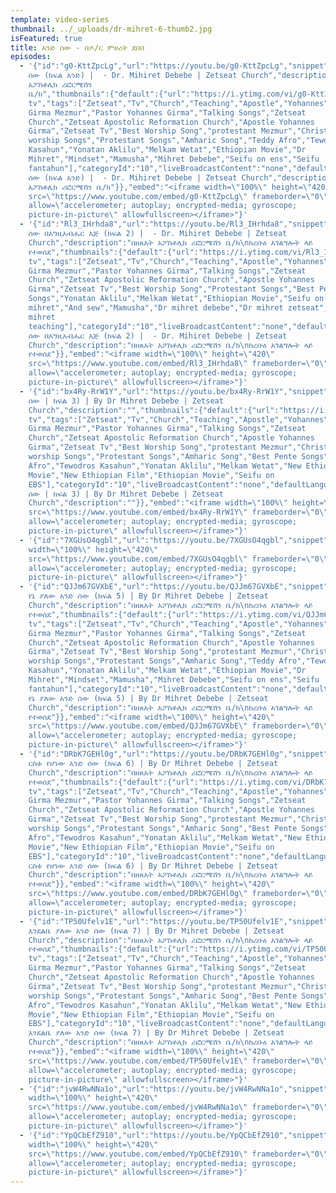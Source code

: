 ```yaml
---
template: video-series
thumbnail: ../_uploads/dr-mihret-6-thumb2.jpg
isFeatured: true
title: አንድ ሰው - በዶ/ር ምሀረት ደበበ
episodes:
  - '{"id":"g0-KttZpcLg","url":"https://youtu.be/g0-KttZpcLg","snippet":{"publishedAt":"2020-12-28T16:15:04Z","channelId":"UCMo33JDmBy8iYtFYJ26rlCQ","title":"አንድ
    ሰው (ክፍል አንድ) |  - Dr. Mihiret Debebe | Zetseat Church","description":"በዘጸአት
    አፖስቶሊክ ሪፎርሜሽን
    ቤ/ክ","thumbnails":{"default":{"url":"https://i.ytimg.com/vi/g0-KttZpcLg/default.jpg","width":120,"height":90},"medium":{"url":"https://i.ytimg.com/vi/g0-KttZpcLg/mqdefault.jpg","width":320,"height":180},"high":{"url":"https://i.ytimg.com/vi/g0-KttZpcLg/hqdefault.jpg","width":480,"height":360},"standard":{"url":"https://i.ytimg.com/vi/g0-KttZpcLg/sddefault.jpg","width":640,"height":480},"maxres":{"url":"https://i.ytimg.com/vi/g0-KttZpcLg/maxresdefault.jpg","width":1280,"height":720}},"channelTitle":"Zetseat
    tv","tags":["Zetseat","Tv","Church","Teaching","Apostle","Yohannes","Girma","Joye","Johnny","Prophet","Man","of","God","Yohannes
    Girma Mezmur","Pastor Yohannes Girma","Talking Songs","Zetseat
    Church","Zetseat Apostolic Reformation Church","Apostle Yohannes
    Girma","Zetseat Tv","Best Worship Song","protestant Mezmur","Christian
    worship Songs","Protestant Songs","Amharic Song","Teddy Afro","Tewodros
    Kasahun","Yonatan Aklilu","Melkam Wetat","Ethiopian Movie","Dr
    Mihret","Mindset","Mamusha","Mihret Debebe","Seifu on ens","Seifu
    fantahun"],"categoryId":"10","liveBroadcastContent":"none","defaultLanguage":"en","localized":{"title":"አንድ
    ሰው (ክፍል አንድ) |  - Dr. Mihiret Debebe | Zetseat Church","description":"በዘጸአት
    አፖስቶሊክ ሪፎርሜሽን ቤ/ክ"}},"embed":"<iframe width=\"100%\" height=\"420\"
    src=\"https://www.youtube.com/embed/g0-KttZpcLg\" frameborder=\"0\"
    allow=\"accelerometer; autoplay; encrypted-media; gyroscope;
    picture-in-picture\" allowfullscreen></iframe>"}'
  - '{"id":"Rl3_IHrhda8","url":"https://youtu.be/Rl3_IHrhda8","snippet":{"publishedAt":"2021-01-09T15:20:21Z","channelId":"UCMo33JDmBy8iYtFYJ26rlCQ","title":"አንድ
    ሰው በእግዚአብሔር እጅ (ክፍል 2) |  - Dr. Mihiret Debebe | Zetseat
    Church","description":"በዘጸአት አፖስቶሊክ ሪፎርሜሽን ቤ/ክ\nከረቡዕ አገልግሎት ላይ
    የተወሰደ","thumbnails":{"default":{"url":"https://i.ytimg.com/vi/Rl3_IHrhda8/default.jpg","width":120,"height":90},"medium":{"url":"https://i.ytimg.com/vi/Rl3_IHrhda8/mqdefault.jpg","width":320,"height":180},"high":{"url":"https://i.ytimg.com/vi/Rl3_IHrhda8/hqdefault.jpg","width":480,"height":360},"standard":{"url":"https://i.ytimg.com/vi/Rl3_IHrhda8/sddefault.jpg","width":640,"height":480},"maxres":{"url":"https://i.ytimg.com/vi/Rl3_IHrhda8/maxresdefault.jpg","width":1280,"height":720}},"channelTitle":"Zetseat
    tv","tags":["Zetseat","Tv","Church","Teaching","Apostle","Yohannes","Girma","Joye","Johnny","Prophet","Man","of","God","Yohannes
    Girma Mezmur","Pastor Yohannes Girma","Talking Songs","Zetseat
    Church","Zetseat Apostolic Reformation Church","Apostle Yohannes
    Girma","Zetseat Tv","Best Worship Song","Protestant Songs","Best Pente
    Songs","Yonatan Aklilu","Melkam Wetat","Ethiopian Movie","Seifu on EBS","Dr
    mihret","And sew","Mamusha","Dr mihret debebe","Dr mihret zetseat","Dr
    mihret
    teaching"],"categoryId":"10","liveBroadcastContent":"none","defaultLanguage":"en","localized":{"title":"አንድ
    ሰው በእግዚአብሔር እጅ (ክፍል 2) |  - Dr. Mihiret Debebe | Zetseat
    Church","description":"በዘጸአት አፖስቶሊክ ሪፎርሜሽን ቤ/ክ\nከረቡዕ አገልግሎት ላይ
    የተወሰደ"}},"embed":"<iframe width=\"100%\" height=\"420\"
    src=\"https://www.youtube.com/embed/Rl3_IHrhda8\" frameborder=\"0\"
    allow=\"accelerometer; autoplay; encrypted-media; gyroscope;
    picture-in-picture\" allowfullscreen></iframe>"}'
  - '{"id":"bx4Ry-RrW1Y","url":"https://youtu.be/bx4Ry-RrW1Y","snippet":{"publishedAt":"2021-01-21T13:48:11Z","channelId":"UCMo33JDmBy8iYtFYJ26rlCQ","title":"አንድ
    ሰው | ክፍል 3) | By Dr Mihret Debebe | Zetseat
    Church","description":"","thumbnails":{"default":{"url":"https://i.ytimg.com/vi/bx4Ry-RrW1Y/default.jpg","width":120,"height":90},"medium":{"url":"https://i.ytimg.com/vi/bx4Ry-RrW1Y/mqdefault.jpg","width":320,"height":180},"high":{"url":"https://i.ytimg.com/vi/bx4Ry-RrW1Y/hqdefault.jpg","width":480,"height":360},"standard":{"url":"https://i.ytimg.com/vi/bx4Ry-RrW1Y/sddefault.jpg","width":640,"height":480},"maxres":{"url":"https://i.ytimg.com/vi/bx4Ry-RrW1Y/maxresdefault.jpg","width":1280,"height":720}},"channelTitle":"Zetseat
    tv","tags":["Zetseat","Tv","Church","Teaching","Apostle","Yohannes","Girma","Joye","Johnny","Prophet","Man","of","God","Yohannes
    Girma Mezmur","Pastor Yohannes Girma","Talking Songs","Zetseat
    Church","Zetseat Apostolic Reformation Church","Apostle Yohannes
    Girma","Zetseat Tv","Best Worship Song","protestant Mezmur","Christian
    worship Songs","Protestant Songs","Amharic Song","Best Pente Songs","Teddy
    Afro","Tewodros Kasahun","Yonatan Aklilu","Melkam Wetat","New Ethiopian
    Movie","New Ethiopian Film","Ethiopian Movie","Seifu on
    EBS"],"categoryId":"10","liveBroadcastContent":"none","defaultLanguage":"en","localized":{"title":"አንድ
    ሰው | ክፍል 3) | By Dr Mihret Debebe | Zetseat
    Church","description":""}},"embed":"<iframe width=\"100%\" height=\"420\"
    src=\"https://www.youtube.com/embed/bx4Ry-RrW1Y\" frameborder=\"0\"
    allow=\"accelerometer; autoplay; encrypted-media; gyroscope;
    picture-in-picture\" allowfullscreen></iframe>"}'
  - '{"id":"7XGUsO4qgbl","url":"https://youtu.be/7XGUsO4qgbl","snippet":{},"embed":"<iframe
    width=\"100%\" height=\"420\"
    src=\"https://www.youtube.com/embed/7XGUsO4qgbl\" frameborder=\"0\"
    allow=\"accelerometer; autoplay; encrypted-media; gyroscope;
    picture-in-picture\" allowfullscreen></iframe>"}'
  - '{"id":"QJJm67GVXbE","url":"https://youtu.be/QJJm67GVXbE","snippet":{"publishedAt":"2021-02-04T14:41:46Z","channelId":"UCMo33JDmBy8iYtFYJ26rlCQ","title":"እግዚአብሔር
    የኔ ያለው አንድ ሰው (ክፍል 5) | By Dr Mihret Debebe | Zetseat
    Church","description":"በዘጸአት አፖስቶሊክ ሪፎርሜሽን ቤ/ክ\nከረቡዕ አገልግሎት ላይ
    የተወሰደ","thumbnails":{"default":{"url":"https://i.ytimg.com/vi/QJJm67GVXbE/default.jpg","width":120,"height":90},"medium":{"url":"https://i.ytimg.com/vi/QJJm67GVXbE/mqdefault.jpg","width":320,"height":180},"high":{"url":"https://i.ytimg.com/vi/QJJm67GVXbE/hqdefault.jpg","width":480,"height":360},"standard":{"url":"https://i.ytimg.com/vi/QJJm67GVXbE/sddefault.jpg","width":640,"height":480},"maxres":{"url":"https://i.ytimg.com/vi/QJJm67GVXbE/maxresdefault.jpg","width":1280,"height":720}},"channelTitle":"Zetseat
    tv","tags":["Zetseat","Tv","Church","Teaching","Apostle","Yohannes","Girma","Joye","Johnny","Prophet","Man","of","God","Yohannes
    Girma Mezmur","Pastor Yohannes Girma","Talking Songs","Zetseat
    Church","Zetseat Apostolic Reformation Church","Apostle Yohannes
    Girma","Zetseat Tv","Best Worship Song","protestant Mezmur","Christian
    worship Songs","Protestant Songs","Amharic Song","Teddy Afro","Tewodros
    Kasahun","Yonatan Aklilu","Melkam Wetat","Ethiopian Movie","Dr
    Mihret","Mindset","Mamusha","Mihret Debebe","Seifu on ens","Seifu
    fantahun"],"categoryId":"10","liveBroadcastContent":"none","defaultLanguage":"en","localized":{"title":"እግዚአብሔር
    የኔ ያለው አንድ ሰው (ክፍል 5) | By Dr Mihret Debebe | Zetseat
    Church","description":"በዘጸአት አፖስቶሊክ ሪፎርሜሽን ቤ/ክ\nከረቡዕ አገልግሎት ላይ
    የተወሰደ"}},"embed":"<iframe width=\"100%\" height=\"420\"
    src=\"https://www.youtube.com/embed/QJJm67GVXbE\" frameborder=\"0\"
    allow=\"accelerometer; autoplay; encrypted-media; gyroscope;
    picture-in-picture\" allowfullscreen></iframe>"}'
  - '{"id":"DRbK7GEHl0g","url":"https://youtu.be/DRbK7GEHl0g","snippet":{"publishedAt":"2021-02-04T16:19:33Z","channelId":"UCMo33JDmBy8iYtFYJ26rlCQ","title":"እግዚአብሔር
    ርስቱ የሆነው አንድ ሰው (ክፍል 6) | By Dr Mihret Debebe | Zetseat
    Church","description":"በዘጸአት አፖስቶሊክ ሪፎርሜሽን ቤ/ክ\nከረቡዕ አገልግሎት ላይ
    የተወሰደ","thumbnails":{"default":{"url":"https://i.ytimg.com/vi/DRbK7GEHl0g/default.jpg","width":120,"height":90},"medium":{"url":"https://i.ytimg.com/vi/DRbK7GEHl0g/mqdefault.jpg","width":320,"height":180},"high":{"url":"https://i.ytimg.com/vi/DRbK7GEHl0g/hqdefault.jpg","width":480,"height":360},"standard":{"url":"https://i.ytimg.com/vi/DRbK7GEHl0g/sddefault.jpg","width":640,"height":480},"maxres":{"url":"https://i.ytimg.com/vi/DRbK7GEHl0g/maxresdefault.jpg","width":1280,"height":720}},"channelTitle":"Zetseat
    tv","tags":["Zetseat","Tv","Church","Teaching","Apostle","Yohannes","Girma","Joye","Johnny","Prophet","Man","of","God","Yohannes
    Girma Mezmur","Pastor Yohannes Girma","Talking Songs","Zetseat
    Church","Zetseat Apostolic Reformation Church","Apostle Yohannes
    Girma","Zetseat Tv","Best Worship Song","protestant Mezmur","Christian
    worship Songs","Protestant Songs","Amharic Song","Best Pente Songs","Teddy
    Afro","Tewodros Kasahun","Yonatan Aklilu","Melkam Wetat","New Ethiopian
    Movie","New Ethiopian Film","Ethiopian Movie","Seifu on
    EBS"],"categoryId":"10","liveBroadcastContent":"none","defaultLanguage":"en","localized":{"title":"እግዚአብሔር
    ርስቱ የሆነው አንድ ሰው (ክፍል 6) | By Dr Mihret Debebe | Zetseat
    Church","description":"በዘጸአት አፖስቶሊክ ሪፎርሜሽን ቤ/ክ\nከረቡዕ አገልግሎት ላይ
    የተወሰደ"}},"embed":"<iframe width=\"100%\" height=\"420\"
    src=\"https://www.youtube.com/embed/DRbK7GEHl0g\" frameborder=\"0\"
    allow=\"accelerometer; autoplay; encrypted-media; gyroscope;
    picture-in-picture\" allowfullscreen></iframe>"}'
  - '{"id":"TP50Ufelv1E","url":"https://youtu.be/TP50Ufelv1E","snippet":{"publishedAt":"2021-02-08T17:46:50Z","channelId":"UCMo33JDmBy8iYtFYJ26rlCQ","title":"እግዚአብሔር
    እንደልቤ ያለው አንድ ሰው (ክፍል 7) | By Dr Mihret Debebe | Zetseat
    Church","description":"በዘጸአት አፖስቶሊክ ሪፎርሜሽን ቤ/ክ\nከረቡዕ አገልግሎት ላይ
    የተወሰደ","thumbnails":{"default":{"url":"https://i.ytimg.com/vi/TP50Ufelv1E/default.jpg","width":120,"height":90},"medium":{"url":"https://i.ytimg.com/vi/TP50Ufelv1E/mqdefault.jpg","width":320,"height":180},"high":{"url":"https://i.ytimg.com/vi/TP50Ufelv1E/hqdefault.jpg","width":480,"height":360},"standard":{"url":"https://i.ytimg.com/vi/TP50Ufelv1E/sddefault.jpg","width":640,"height":480},"maxres":{"url":"https://i.ytimg.com/vi/TP50Ufelv1E/maxresdefault.jpg","width":1280,"height":720}},"channelTitle":"Zetseat
    tv","tags":["Zetseat","Tv","Church","Teaching","Apostle","Yohannes","Girma","Joye","Johnny","Prophet","Man","of","God","Yohannes
    Girma Mezmur","Pastor Yohannes Girma","Talking Songs","Zetseat
    Church","Zetseat Apostolic Reformation Church","Apostle Yohannes
    Girma","Zetseat Tv","Best Worship Song","protestant Mezmur","Christian
    worship Songs","Protestant Songs","Amharic Song","Best Pente Songs","Teddy
    Afro","Tewodros Kasahun","Yonatan Aklilu","Melkam Wetat","New Ethiopian
    Movie","New Ethiopian Film","Ethiopian Movie","Seifu on
    EBS"],"categoryId":"10","liveBroadcastContent":"none","defaultLanguage":"en","localized":{"title":"እግዚአብሔር
    እንደልቤ ያለው አንድ ሰው (ክፍል 7) | By Dr Mihret Debebe | Zetseat
    Church","description":"በዘጸአት አፖስቶሊክ ሪፎርሜሽን ቤ/ክ\nከረቡዕ አገልግሎት ላይ
    የተወሰደ"}},"embed":"<iframe width=\"100%\" height=\"420\"
    src=\"https://www.youtube.com/embed/TP50Ufelv1E\" frameborder=\"0\"
    allow=\"accelerometer; autoplay; encrypted-media; gyroscope;
    picture-in-picture\" allowfullscreen></iframe>"}'
  - '{"id":"jvW4RwNNa1o","url":"https://youtu.be/jvW4RwNNa1o","snippet":{},"embed":"<iframe
    width=\"100%\" height=\"420\"
    src=\"https://www.youtube.com/embed/jvW4RwNNa1o\" frameborder=\"0\"
    allow=\"accelerometer; autoplay; encrypted-media; gyroscope;
    picture-in-picture\" allowfullscreen></iframe>"}'
  - '{"id":"YpQCbEfZ910","url":"https://youtu.be/YpQCbEfZ910","snippet":{},"embed":"<iframe
    width=\"100%\" height=\"420\"
    src=\"https://www.youtube.com/embed/YpQCbEfZ910\" frameborder=\"0\"
    allow=\"accelerometer; autoplay; encrypted-media; gyroscope;
    picture-in-picture\" allowfullscreen></iframe>"}'
---
```

